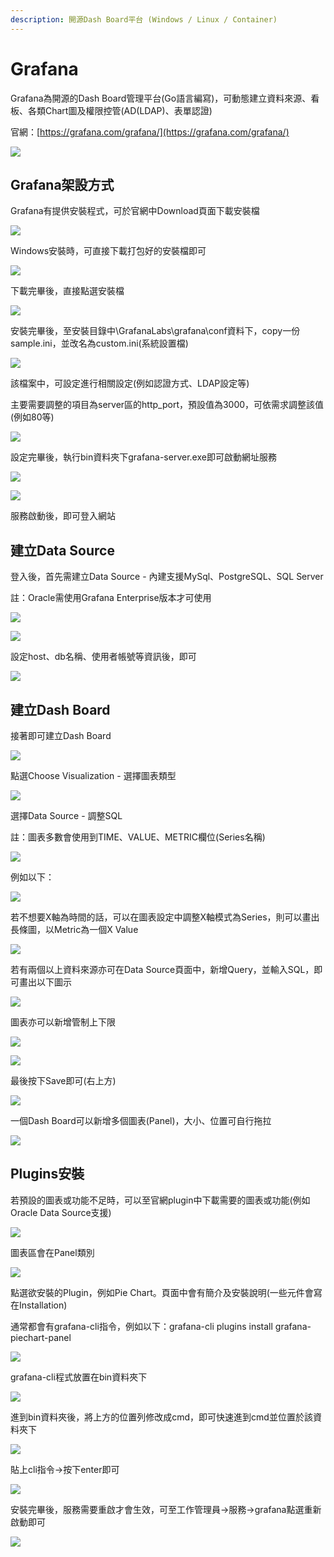 ```yaml
---
description: 開源Dash Board平台 (Windows / Linux / Container)
---
```


# Grafana

Grafana為開源的Dash Board管理平台\(Go語言編寫\)，可動態建立資料來源、看板、各類Chart圖及權限控管\(AD\(LDAP\)、表單認證\)

官網：[https://grafana.com/grafana/](https://grafana.com/grafana/)

![](../.gitbook/assets/image%20%28106%29.png)

## Grafana架設方式

Grafana有提供安裝程式，可於官網中Download頁面下載安裝檔

![](../.gitbook/assets/image%20%28251%29.png)

Windows安裝時，可直接下載打包好的安裝檔即可

![](../.gitbook/assets/image%20%28161%29.png)

下載完畢後，直接點選安裝檔

![](../.gitbook/assets/image%20%28204%29.png)

安裝完畢後，至安裝目錄中\GrafanaLabs\grafana\conf資料下，copy一份sample.ini，並改名為custom.ini\(系統設置檔\)

![](../.gitbook/assets/image%20%285%29.png)

該檔案中，可設定進行相關設定\(例如認證方式、LDAP設定等\)

主要需要調整的項目為server區的http\_port，預設值為3000，可依需求調整該值\(例如80等\)

![](../.gitbook/assets/image%20%2884%29.png)

設定完畢後，執行bin資料夾下grafana-server.exe即可啟動網址服務

![](../.gitbook/assets/image%20%2836%29.png)

![](../.gitbook/assets/image%20%28127%29.png)

服務啟動後，即可登入網站

## 建立Data Source

登入後，首先需建立Data Source - 內建支援MySql、PostgreSQL、SQL Server

註：Oracle需使用Grafana Enterprise版本才可使用

![](../.gitbook/assets/image%20%28139%29.png)

![](../.gitbook/assets/image%20%28110%29.png)

設定host、db名稱、使用者帳號等資訊後，即可

![](../.gitbook/assets/image%20%2813%29.png)

## 建立Dash Board

接著即可建立Dash Board

![](../.gitbook/assets/image%20%28262%29.png)

點選Choose Visualization - 選擇圖表類型

![](../.gitbook/assets/image%20%2849%29.png)

選擇Data Source - 調整SQL

註：圖表多數會使用到TIME、VALUE、METRIC欄位\(Series名稱\)

![](../.gitbook/assets/image%20%28157%29.png)

例如以下：

![](../.gitbook/assets/image%20%2852%29.png)

若不想要X軸為時間的話，可以在圖表設定中調整X軸模式為Series，則可以畫出長條圖，以Metric為一個X Value

![](../.gitbook/assets/image%20%28138%29.png)

若有兩個以上資料來源亦可在Data Source頁面中，新增Query，並輸入SQL，即可畫出以下圖示

![](../.gitbook/assets/image%20%28165%29.png)

圖表亦可以新增管制上下限

![](../.gitbook/assets/image%20%28255%29.png)

![](../.gitbook/assets/image%20%2881%29.png)

最後按下Save即可\(右上方\)

![](../.gitbook/assets/image%20%2819%29.png)

一個Dash Board可以新增多個圖表\(Panel\)，大小、位置可自行拖拉

![](../.gitbook/assets/image%20%28224%29.png)



## Plugins安裝

若預設的圖表或功能不足時，可以至官網plugin中下載需要的圖表或功能\(例如Oracle Data Source支援\)

![](../.gitbook/assets/image%20%28112%29.png)

圖表區會在Panel類別

![](../.gitbook/assets/image%20%28244%29.png)

點選欲安裝的Plugin，例如Pie Chart。頁面中會有簡介及安裝說明\(一些元件會寫在Installation\)

通常都會有grafana-cli指令，例如以下：grafana-cli plugins install grafana-piechart-panel

![](../.gitbook/assets/image%20%28144%29.png)

grafana-cli程式放置在bin資料夾下

![](../.gitbook/assets/image%20%2840%29.png)

進到bin資料夾後，將上方的位置列修改成cmd，即可快速進到cmd並位置於該資料夾下

![](../.gitbook/assets/image%20%28162%29.png)

貼上cli指令→按下enter即可

![](../.gitbook/assets/image%20%2847%29.png)

安裝完畢後，服務需要重啟才會生效，可至工作管理員→服務→grafana點選重新啟動即可

![](../.gitbook/assets/image%20%28256%29.png)

